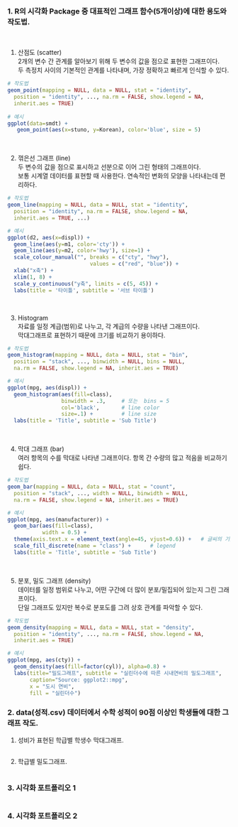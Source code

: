 ### 1. R의 시각화 Package 중 대표적인 그래프 함수(5개이상)에 대한 용도와 작도법.

<br>

1) 산점도 (scatter)   
2개의 변수 간 관계를 알아보기 위해 두 변수의 값을 점으로 표현한 그래프이다.    
두 측정치 사이의 기본적인 관계를 나타내며, 가장 정확하고 빠르게 인식할 수 있다.
~~~r
# 작도법
geom_point(mapping = NULL, data = NULL, stat = "identity",
  position = "identity", ..., na.rm = FALSE, show.legend = NA,
  inherit.aes = TRUE)
  
# 예시
ggplot(data=smdt) +
   geom_point(aes(x=stuno, y=Korean), color='blue', size = 5)
~~~
<br>

2) 꺾은선 그래프 (line)   
두 변수의 값을 점으로 표시하고 선분으로 이어 그린 형태의 그래프이다.   
보통 시계열 데이터를 표현할 때 사용한다. 연속적인 변화의 모양을 나타내는데 편리하다.
~~~r
# 작도법
geom_line(mapping = NULL, data = NULL, stat = "identity",
  position = "identity", na.rm = FALSE, show.legend = NA,
  inherit.aes = TRUE, ...)

# 예시
ggplot(d2, aes(x=displ)) + 
  geom_line(aes(y=m1, color='cty')) + 
  geom_line(aes(y=m2, color='hwy'), size=1) +
  scale_colour_manual("", breaks = c("cty", "hwy"),
                          values = c("red", "blue")) +
  xlab("x축") +
  xlim(1, 8) +
  scale_y_continuous("y축", limits = c(5, 45)) +
  labs(title = '타이틀', subtitle = '서브 타이틀') 
~~~
<br>

3) Histogram   
자료를 일정 계급(범위)로 나누고, 각 계급의 수량을 나타낸 그래프이다.   
막대그래프로 표현하기 때문에 크기를 비교하기 용이하다.   
~~~r
# 작도법
geom_histogram(mapping = NULL, data = NULL, stat = "bin",
  position = "stack", ..., binwidth = NULL, bins = NULL,
  na.rm = FALSE, show.legend = NA, inherit.aes = TRUE)

# 예시
ggplot(mpg, aes(displ)) +
  geom_histogram(aes(fill=class), 
                 binwidth = .3,     # 또는  bins = 5
                 col='black',       # line color
                 size=.1) +         # line size
  labs(title = 'Title', subtitle = 'Sub Title')

~~~
<br>

4) 막대 그래프 (bar)    
여러 항목의 수를 막대로 나타낸 그래프이다. 항목 간 수량의 많고 적음을 비교하기 쉽다.
~~~r
# 작도법
geom_bar(mapping = NULL, data = NULL, stat = "count",
  position = "stack", ..., width = NULL, binwidth = NULL,
  na.rm = FALSE, show.legend = NA, inherit.aes = TRUE)

# 예시
ggplot(mpg, aes(manufacturer)) +
  geom_bar(aes(fill=class),
           width = 0.5) +
  theme(axis.text.x = element_text(angle=45, vjust=0.6)) +   # 글씨의 기울기와 하단 맞춤(띄우기)
  scale_fill_discrete(name = "class") +      # legend
  labs(title = 'Title', subtitle = 'Sub Title')
~~~
<br>

5) 분포, 밀도 그래프 (density)   
데이터를 일정 범위로 나누고, 어떤 구간에 더 많이 분포/밀집되어 있는지 그린 그래프이다.   
단일 그래프도 있지만 복수로 분포도를 그려 상호 관계를 파악할 수 있다.
~~~r
# 작도법
geom_density(mapping = NULL, data = NULL, stat = "density",
  position = "identity", ..., na.rm = FALSE, show.legend = NA,
  inherit.aes = TRUE)

# 예시
ggplot(mpg, aes(cty)) +
  geom_density(aes(fill=factor(cyl)), alpha=0.8) +
  labs(title="밀도그래프", subtitle = "실린더수에 따른 시내연비의 밀도그래프",
       caption="Source: ggplot2::mpg",
       x = "도시 연비",
       fill = "실린더수")
~~~

### 2. data(성적.csv) 데이터에서 수학 성적이 90점 이상인 학생들에 대한 그래프 작도.
1) 성비가 표현된 학급별 학생수 막대그래프.
~~~r
~~~

2) 학급별 밀도그래프.
~~~r
~~~

### 3. 시각화 포트폴리오 1
~~~r
~~~

### 4. 시각화 포트폴리오 2
~~~r
~~~

